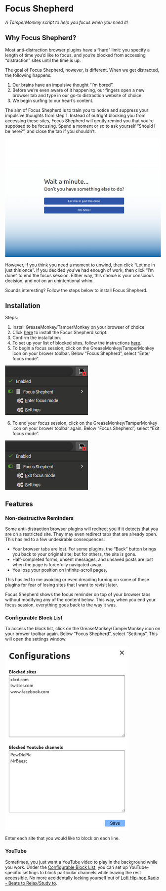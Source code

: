# Focus Shepherd
*A TamperMonkey script to help you focus when you need it!*

## Why Focus Shepherd?

Most anti-distraction browser plugins have a “hard” limit: you specify a length of time you’d like to focus, and you’re blocked from accessing “distraction” sites until the time is up.

The goal of Focus Shepherd, however, is different. When we get distracted, the following happens:

1. Our brains have an impulsive thought “I’m bored”.
2. Before we’re even aware of it happening, our fingers open a new browser tab and type in our go-to distraction website of choice.
3. We begin surfing to our heart’s content.

The aim of Focus Shepherd is to train you to notice and suppress your impulsive thoughts from step 1. Instead of outright blocking you from accessing these sites, Focus Shepherd will gently remind you that you’re supposed to be focusing. Spend a moment or so to ask yourself “Should I be here?”, and close the tab if you shouldn’t.

![The Focus Shepherd screen](./focus-shepherd-screen.png)

However, if you think you need a moment to unwind, then click “Let me in just this once”. If you decided you’ve had enough of work, then click “I’m done” to end the focus session. Either way, this choice is your conscious decision, and not on an unintentional whim.

Sounds interesting? Follow the steps below to install Focus Shepherd.

## Installation

Steps:
1. Install GreaseMonkey/TamperMonkey on your browser of choice.
2. Click [here](https://github.com/Kenneth-LJS/Focus-Shepherd/raw/main/focus-shepherd.user.js) to install the Focus Shepherd script.
3. Confirm the installation.
4. To set up your list of blocked sites, follow the instructions [here](#configurable-block-list).
5. To begin a focus session, click on the GreaseMonkey/TamperMonkey icon on your brower toolbar. Below “Focus Shepherd”, select “Enter focus mode”.

![Entering focus mode in the Focus Shepherd menu in TamperMonkey](./tampermonkey-enter-focus.png)

6. To end your focus session, click on the GreaseMonkey/TamperMonkey icon on your brower toolbar again. Below “Focus Shepherd”, select “Exit focus mode”.

![Exiting focus mode in the Focus Shepherd menu in TamperMonkey](./tampermonkey-exit-focus.png)

## Features

### Non-destructive Reminders

Some anti-distraction browser plugins will redirect you if it detects that you are on a restricted site. They may even redirect tabs that are already open. This has led to a few undesirable consequences:

- Your browser tabs are lost. For some plugins, the “Back” button brings you back to your original site; but for others, the site is gone.
- Half-completed forms, unsent messages, and unsaved posts are lost when the page is forcefully navigated away.
- You lose your position on infinite-scroll pages, 

This has led to me avoiding or even dreading turning on some of these plugins for fear of losing sites that I want to revisit later.

Focus Shepherd shows the focus reminder on top of your browser tabs without modifying any of the content below. This way, when you end your focus session, everything goes back to the way it was.

### Configurable Block List

To access the block list, click on the GreaseMonkey/TamperMonkey icon on your brower toolbar again. Below “Focus Shepherd”, select “Settings”. This will open the settings window.

![The configurable block list window](./configrable-block-list.png)

Enter each site that you would like to block on each line.

### YouTube

Sometimes, you just want a YouTube video to play in the background while you work. Under the [Configurable Block List](#configurable-block-list), you can set up YouTube-specific settings to block particular channels while leaving the rest accessible. No more accidentally locking yourself out of [Lofi Hip-hop Radio - Beats to Relax/Study to](https://www.youtube.com/watch?v=jfKfPfyJRdk).



